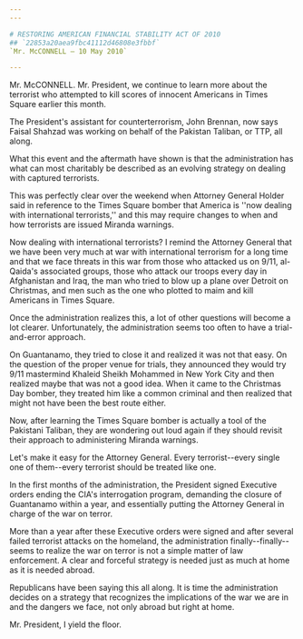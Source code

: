 ```yaml
---
---

# RESTORING AMERICAN FINANCIAL STABILITY ACT OF 2010
## `22853a20aea9fbc41112d46808e3fbbf`
`Mr. McCONNELL — 10 May 2010`

---
```



Mr. McCONNELL. Mr. President, we continue to learn more about the 
terrorist who attempted to kill scores of innocent Americans in Times 
Square earlier this month.

The President's assistant for counterterrorism, John Brennan, now 
says Faisal Shahzad was working on behalf of the Pakistan Taliban, or 
TTP, all along.

What this event and the aftermath have shown is that the 
administration has what can most charitably be described as an evolving 
strategy on dealing with captured terrorists.

This was perfectly clear over the weekend when Attorney General 
Holder said in reference to the Times Square bomber that America is 
''now dealing with international terrorists,'' and this may require 
changes to when and how terrorists are issued Miranda warnings.

Now dealing with international terrorists? I remind the Attorney 
General that we have been very much at war with international terrorism 
for a long time and that we face threats in this war from those who 
attacked us on 9/11, al-Qaida's associated groups, those who attack our 
troops every day in Afghanistan and Iraq, the man who tried to blow up 
a plane over Detroit on Christmas, and men such as the one who plotted 
to maim and kill Americans in Times Square.

Once the administration realizes this, a lot of other questions will 
become a lot clearer. Unfortunately, the administration seems too often 
to have a trial-and-error approach.

On Guantanamo, they tried to close it and realized it was not that 
easy. On the question of the proper venue for trials, they announced 
they would try 9/11 mastermind Khaleid Sheikh Mohammed in New York City 
and then realized maybe that was not a good idea. When it came to the 
Christmas Day bomber, they treated him like a common criminal and then 
realized that might not have been the best route either.

Now, after learning the Times Square bomber is actually a tool of the 
Pakistani Taliban, they are wondering out loud again if they should 
revisit their approach to administering Miranda warnings.

Let's make it easy for the Attorney General. Every terrorist--every 
single one of them--every terrorist should be treated like one.

In the first months of the administration, the President signed 
Executive orders ending the CIA's interrogation program, demanding the 
closure of Guantanamo within a year, and essentially putting the 
Attorney General in charge of the war on terror.

More than a year after these Executive orders were signed and after 
several failed terrorist attacks on the homeland, the administration 
finally--finally--seems to realize the war on terror is not a simple 
matter of law enforcement. A clear and forceful strategy is needed just 
as much at home as it is needed abroad.

Republicans have been saying this all along. It is time the 
administration decides on a strategy that recognizes the implications 
of the war we are in and the dangers we face, not only abroad but right 
at home.

Mr. President, I yield the floor.